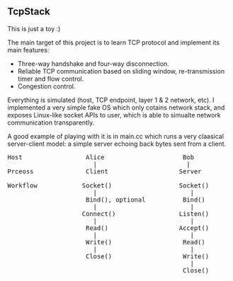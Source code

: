 ## TcpStack

This is just a toy :)

The main target of this project is to learn TCP protocol and implement its main
features:

- Three-way handshake and four-way disconnection.
- Reliable TCP communication based on sliding window, re-transmission timer
  and flow control.
- Congestion control.

Everything is simulated (host, TCP endpoint, layer 1 & 2 network, etc). I
implemented a very simple fake OS which only cotains network stack, and exposes
Linux-like socket APIs to user, which is able to simualte network communication
transparently.

A good example of playing with it is in main.cc which runs a very claasical
server-client model: a simple server echoing back bytes sent from a client.

<pre>
Host                 Alice                     Bob
                       |                        |
Prceoss              Client                   Server

Workflow            Socket()                  Socket()
                       |                         |
                     Bind(), optional          Bind()
                       |                         |
                    Connect()                 Listen()
                       |                         |
                     Read()                   Accept()
                       |                         |
                     Write()                   Read()
                       |                         |
                     Close()                   Write()
                                                 |
                                               Close()
</pre>
